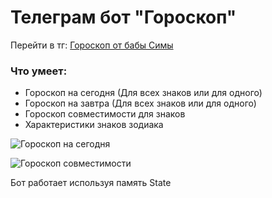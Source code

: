 # Телеграм бот "Гороскоп" 

Перейти в тг: [Гороскоп от бабы Симы](https://tlgg.ru/@God_Willing_bot)

### Что умеет: 
* Гороскоп на сегодня
(Для всех знаков или для одного)
* Гороскоп на завтра
(Для всех знаков или для одного)
* Гороскоп совместимости для знаков
* Характеристики знаков зодиака

 ![Гороскоп на сегодня](demo/demo_1.png)
 
 ![Гороскоп совместимости](demo/demo_3.png)
 
Бот работает используя память State
